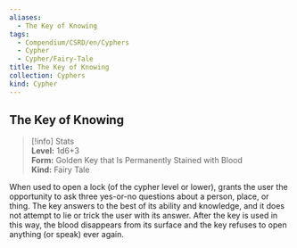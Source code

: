 ```yaml
---
aliases:
  - The Key of Knowing
tags:
  - Compendium/CSRD/en/Cyphers
  - Cypher
  - Cypher/Fairy-Tale
title: The Key of Knowing
collection: Cyphers
kind: Cypher
---
```

## The Key of Knowing  
>[!info] Stats  
> **Level:** 1d6+3  
> **Form:** Golden Key that Is Permanently Stained with Blood  
> **Kind:** Fairy Tale
  
When used to open a lock (of the cypher level or lower), grants the user the opportunity to ask three yes-or-no questions about a person, place, or thing. The key answers to the best of its ability and knowledge, and it does not attempt to lie or trick the user with its answer. After the key is used in this way, the blood disappears from its surface and the key refuses to open anything (or speak) ever again.